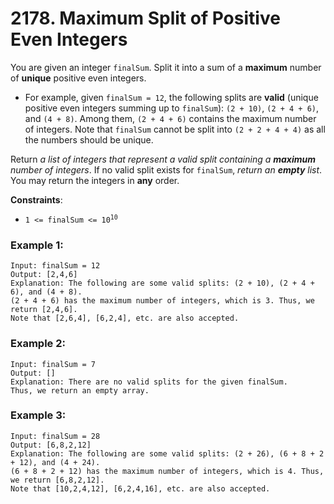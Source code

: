 # 2178. Maximum Split of Positive Even Integers

You are given an integer `finalSum`. Split it into a sum of a **maximum** number of **unique** positive even integers.

- For example, given `finalSum = 12`, the following splits are **valid** (unique positive even integers summing up to `finalSum`): `(2 + 10)`, `(2 + 4 + 6)`, and `(4 + 8)`. Among them, `(2 + 4 + 6)` contains the maximum number of integers. Note that `finalSum` cannot be split into `(2 + 2 + 4 + 4)` as all the numbers should be unique.

Return *a list of integers that represent a valid split containing a* ***maximum*** *number of integers*. If no valid split exists for `finalSum`, *return an* ***empty*** *list*. You may return the integers in **any** order.

**Constraints**:
- <code>1 <= finalSum <= 10<sup>10</sup></code>

### Example 1:
```
Input: finalSum = 12
Output: [2,4,6]
Explanation: The following are some valid splits: (2 + 10), (2 + 4 + 6), and (4 + 8).
(2 + 4 + 6) has the maximum number of integers, which is 3. Thus, we return [2,4,6].
Note that [2,6,4], [6,2,4], etc. are also accepted.
```

### Example 2:
```
Input: finalSum = 7
Output: []
Explanation: There are no valid splits for the given finalSum.
Thus, we return an empty array.
```

### Example 3:
```
Input: finalSum = 28
Output: [6,8,2,12]
Explanation: The following are some valid splits: (2 + 26), (6 + 8 + 2 + 12), and (4 + 24). 
(6 + 8 + 2 + 12) has the maximum number of integers, which is 4. Thus, we return [6,8,2,12].
Note that [10,2,4,12], [6,2,4,16], etc. are also accepted.
```
